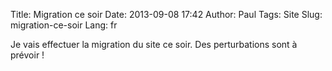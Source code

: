 Title: Migration ce soir
Date: 2013-09-08 17:42
Author: Paul
Tags: Site
Slug: migration-ce-soir
Lang: fr

Je vais effectuer la migration du site ce soir. Des perturbations sont à
prévoir !

[](http://www.ezvan.fr/evolutionaryladies.php)

<!-- parish-cashandcarry -->


